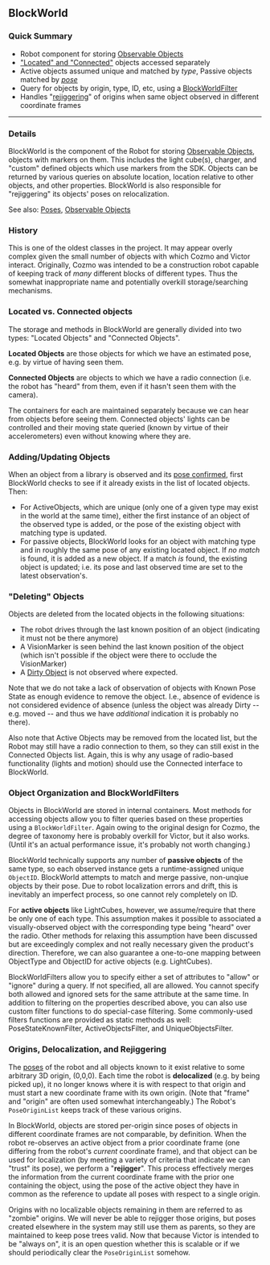 ## BlockWorld

### Quick Summary

* Robot component for storing [Observable Objects](observableObjects.md)
* ["Located" and "Connected"](#locatedVsConnected) objects accessed separately
* Active objects assumed unique and matched by _type_, Passive objects matched by [_pose_](poses.md)
* Query for objects by origin, type, ID, etc, using a [BlockWorldFilter](#blockWorldFilter)
* Handles "[rejiggering](#rejiggering)" of origins when same object observed in different coordinate frames

---

### Details

BlockWorld is the component of the Robot for storing [Observable Objects](observableObjects.md), objects with markers on them. This includes the light cube(s), charger, and "custom" defined objects which use markers from the SDK. Objects can be returned by various queries on absolute location, location relative to other objects, and other properties. BlockWorld is also responsible for "rejiggering" its objects' poses on relocalization.

See also: [Poses](poses.md), [Observable Objects](observableObjects.md)

### History
This is one of the oldest classes in the project. It may appear overly complex given the small number of objects with which Cozmo and Victor interact. Originally, Cozmo was intended to be a construction robot capable of keeping track of _many_ different blocks of different types. Thus the somewhat inappropriate name and potentially overkill storage/searching mechanisms. 

<a name="locatedVsConnected"></a>
### Located vs. Connected objects

The storage and methods in BlockWorld are generally divided into two types: "Located Objects" and "Connected Objects".

**Located Objects** are those objects for which we have an estimated pose, e.g. by virtue of having seen them. 

**Connected Objects** are objects to which we have a radio connection (i.e. the robot has "heard" from them, even if it hasn't seen them with the camera). 

The containers for each are maintained separately because we can hear from objects before seeing them. Connected objects' lights can be controlled and their moving state queried (known by virtue of their accelerometers) even without knowing where they are. 

### Adding/Updating Objects

When an object from a library is observed and its [pose confirmed](poses.md), first BlockWorld checks to see if it already exists in the list of located objects. Then:

* For ActiveObjects, which are unique (only one of a given type may exist in the world at the same time), either the first instance of an object of the observed type is added, or the pose of the existing  object with matching type is updated. 
* For passive objects, BlockWorld looks for an object with matching type and in roughly the same pose of any existing located object. If _no match_ is found, it is added as a new object. If a match _is_ found, the existing object is updated; i.e. its pose and last observed time are set to the latest observation's.

### "Deleting" Objects

Objects are deleted from the located objects in the following situations:

* The robot drives through the last known position of an object (indicating it must not be there anymore)
* A VisionMarker is seen behind the last known position of the object (which isn't possible if the object were there to occlude the VisionMarker)
* A [Dirty Object](poses.md) is not observed where expected. 

Note that we do not take a lack of observation of objects with Known Pose State as enough evidence to remove the object. I.e., absence of evidence is not considered evidence of absence (unless the object was already Dirty -- e.g. moved -- and thus we have _additional_ indication it is probably no there).

Also note that Active Objects may be removed from the located list, but the Robot may still have a radio connection to them, so they can still exist in the Connected Objects list. Again, this is why any usage of radio-based functionality (lights and motion) should use the Connected interface to BlockWorld.

<a name="blockWorldFilter"></a>
### Object Organization and BlockWorldFilters

Objects in BlockWorld are stored in internal containers. Most methods for accessing objects allow you to filter queries based on these properties using a `BlockWorldFilter`. Again owing to the original design for Cozmo, the degree of taxonomy here is probably overkill for Victor, but it also works. (Until it's an actual performance issue, it's probably not worth changing.)

BlockWorld technically supports any number of **passive objects** of the same type, so each observed instance gets a runtime-assigned unique `ObjectID`. BlockWorld attempts to match and merge passive, non-unqiue objects by their pose. Due to robot localization errors and drift, this is inevitably an imperfect process, so one cannot rely completely on ID. 

For **active objects** like LightCubes, however, we assume/require that there be only one of each type. This assumption makes it possible to associated a visually-observed object with the corresponding type being "heard" over the radio. Other methods for relaxing this assumption have been discussed but are exceedingly complex and not really necessary given the product's direction. Therefore, we can also guarantee a one-to-one mapping between ObjectType and ObjectID for active objects (e.g. LightCubes).

BlockWorldFilters allow you to specify either a set of attributes to "allow" or "ignore" during a query. If not specified, all are allowed. You cannot specify both allowed and ignored sets for the same attribute at the same time. In addition to filtering on the properties described above, you can also use custom filter functions to do special-case filtering. Some commonly-used filters functions are provided as static methods as well: PoseStateKnownFilter, ActiveObjectsFilter, and UniqueObjectsFilter.

<a name="rejiggering"></a>
### Origins, Delocalization, and Rejiggering

The [poses](poses.md) of the robot and all objects known to it exist relative to some arbitrary 3D origin, (0,0,0). Each time the robot is **delocalized** (e.g. by being picked up), it no longer knows where it is with respect to that origin and must start a new coordinate frame with its own origin. (Note that "frame" and "origin" are often used somewhat interchangeably.) The Robot's `PoseOriginList` keeps track of these various origins.

In BlockWorld, objects are stored per-origin since poses of objects in different coordinate frames are not comparable, by definition. When the robot re-observes an active object from a prior coordinate frame (one differing from the robot's _current_ coordinate frame), and that object can be used for localization (by meeting a variety of criteria that indicate we can "trust" its pose), we perform a "**rejigger**". This process effectively merges the information from the current coordinate frame with the prior one containing the object, using the pose of the active object they have in common as the reference to update all poses with respect to a single origin. 

Origins with no localizable objects remaining in them are referred to as "zombie" origins. We will never be able to rejigger those origins, but poses created elsewhere in the system may still use them as parents, so they are maintained to keep pose trees valid. Now that because Victor is intended to be "always on", it is an open question whether this is scalable or if we should periodically clear the `PoseOriginList` somehow.
